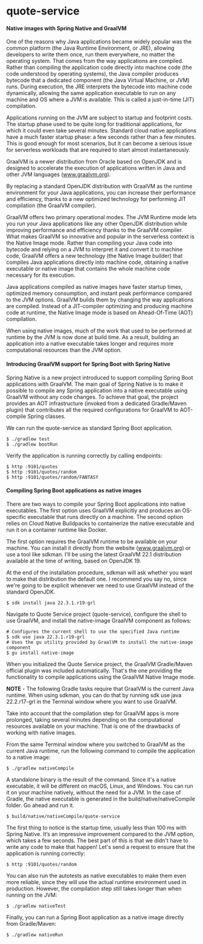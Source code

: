 # quote-service

#### Native images with Spring Native and GraalVM
One of the reasons why Java applications became widely popular was the common platform (the Java Runtime Environment, or JRE), allowing developers to write them
once, run them everywhere, no matter the operating system. That comes from the way applications are compiled. Rather than compiling the application code
directly into machine code (the code understood by operating systems), the Java compiler produces bytecode that a dedicated component (the Java Virtual Machine,
or JVM) runs. During execution, the JRE interprets the bytecode into machine code dynamically, allowing the same application executable to run on any machine
and OS where a JVM is available. This is called a just-in-time (JIT) compilation.

Applications running on the JVM are subject to startup and footprint costs. The startup phase used to be quite long for traditional applications, for which it
could even take several minutes. Standard cloud native applications have a much faster startup phase: a few seconds rather than a few minutes. This is good
enough for most scenarios, but it can become a serious issue for serverless workloads that are required to start almost instantaneously.

GraalVM is a newer distribution from Oracle based on OpenJDK and is designed to accelerate the execution of applications written in Java and other JVM
languages (www.graalvm.org).

By replacing a standard OpenJDK distribution with GraalVM as the runtime environment for your Java applications, you can increase their performance and
efficiency, thanks to a new optimized technology for performing JIT compilation (the GraalVM compiler).

GraalVM offers two primary operational modes. The JVM Runtime mode lets you run your Java applications like any other OpenJDK distribution while improving
performance and efficiency thanks to the GraalVM compiler. What makes GraalVM so innovative and popular in the serverless context is the Native Image mode.
Rather than compiling your Java code into bytecode and relying on a JVM to interpret it and convert it to machine code, GraalVM offers a new technology (the
Native Image builder) that compiles Java applications directly into machine code, obtaining a native executable or native image that contains the whole machine
code necessary for its execution.

Java applications compiled as native images have faster startup times, optimized memory consumption, and instant peak performance compared to the JVM options.
GraalVM builds them by changing the way applications are compiled. Instead of a JIT-compiler optimizing and producing machine code at runtime, the Native Image
mode is based on Ahead-Of-Time (AOT) compilation.

When using native images, much of the work that used to be performed at runtime by the JVM is now done at build time. As a result, building an application into
a native executable takes longer and requires more computational resources than the JVM option.

#### Introducing GraalVM support for Spring Boot with Spring Native
Spring Native is a new project introduced to support compiling Spring Boot applications with GraalVM. The main goal of Spring Native is to make it possible to
compile any Spring application into a native executable using GraalVM without any code changes. To achieve that goal, the project provides an AOT infrastructure
(invoked from a dedicated Gradle/Maven plugin) that contributes all the required configurations for GraalVM to AOT-compile Spring classes.

We can run the quote-service as standard Spring Boot application.

```shell
$ ./gradlew test
$ ./gradlew bootRun
```

Verify the application is running correctly by calling endpoints:

```shell
$ http :9101/quotes
$ http :9101/quotes/random
$ http :9101/quotes/random/FANTASY
```

#### Compiling Spring Boot applications as native images
There are two ways to compile your Spring Boot applications into native executables. The first option uses GraalVM explicitly and produces an OS-specific
executable that runs directly on a machine. The second option relies on Cloud Native Buildpacks to containerize the native executable and run it on a container
runtime like Docker.

The first option requires the GraalVM runtime to be available on your machine. You can install it directly from the website (www.graalvm.org) or use a tool like
sdkman. I'll be using the latest GraalVM 22.1 distribution available at the time of writing, based on OpenJDK 19.

At the end of the installation procedure, sdkman will ask whether you want to make that distribution the default one. I recommend you say no, since we're going
to be explicit whenever we need to use GraalVM instead of the standard OpenJDK.

```shell
$ sdk install java 22.3.1.r19-grl
```

Navigate to Quote Service project (quote-service), configure the shell to use GraalVM, and install the native-image GraalVM component as follows:

```shell
# Configures the current shell to use the specified Java runtime
$ sdk use java 22.3.1.r19-grl
# Uses the gu utility provided by GraalVM to install the native-image component
$ gu install native-image
```

When you initialized the Quote Service project, the GraalVM Gradle/Maven official plugin was included automatically. That's the one providing the functionality
to compile applications using the GraalVM Native Image mode.

**NOTE** - The following Gradle tasks require that GraalVM is the current Java runtime. When using sdkman, you can do that by running sdk use java 22.2.r17-grl
in the Terminal window where you want to use GraalVM.

Take into account that the compilation step for GraalVM apps is more prolonged, taking several minutes depending on the computational resources available on
your machine. That is one of the drawbacks of working with native images.

From the same Terminal window where you switched to GraalVM as the current Java runtime, run the following command to compile the application to a native image:

```shell
$ ./gradlew nativeCompile
```

A standalone binary is the result of the command. Since it's a native executable, it will be different on macOS, Linux, and Windows. You can run it on your
machine natively, without the need for a JVM. In the case of Gradle, the native executable is generated in the build/native/nativeCompile folder. Go ahead and
run it.

```shell
$ build/native/nativeCompile/quote-service
```

The first thing to notice is the startup time, usually less than 100 ms with Spring Native. It’s an impressive improvement compared to the JVM option, which
takes a few seconds. The best part of this is that we didn't have to write any code to make that happen! Let's send a request to ensure that the application is
running correctly:

```shell
$ http :9101/quotes/random
```

You can also run the autotests as native executables to make them even more reliable, since they will use the actual runtime environment used in production.
However, the compilation step still takes longer than when running on the JVM:

```shell
$ ./gradlew nativeTest
```

Finally, you can run a Spring Boot application as a native image directly from Gradle/Maven:

```shell
$ ./gradlew nativeRun
```
